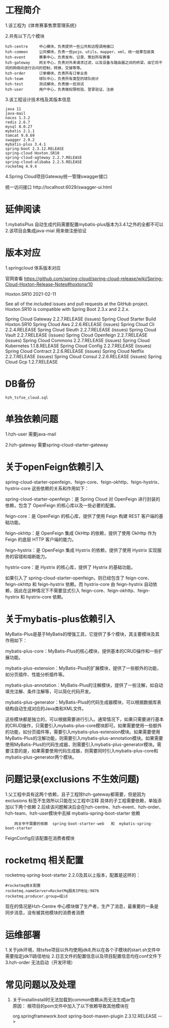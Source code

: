 # 工程简介
1.该工程为《体育赛事售票管理系统》

2.共有以下几个模块

    hzh-centre     中心模块，负责提供一些公共和远程调用接口
    hzh-common     公共模块，负责一些pojo、utils、mapper、xml、统一结果包装类
    hzh-event      赛事中心，负责发布、记录、策划所有赛事
    hzh-gateway    网关中心，负责对外来请求过滤，以及设备与路由器之间的桥梁，由它将不同的网络间进行访问的控制，转换，交接等等。
    hzh-order      订单模块，负责所有订单业务
    hzh-team       球队中心，负责所有类型的球队统计
    hzh-test       测试模块，负责做一些测试
    hzh-user       用户中心，负责做权限校验、登录验证、注册

3.该工程设计技术栈及其版本信息
    
    java 11
    java-mail 
    nacos 1.3.2
    redis 2.6.7
    mysql 8.0.27
    mybatis 2.1.1
    tomcat 9.0.69
    swagger 2.9.2
    mybatis-plus 3.4.1
    spring-boot 2.3.12.RELEASE
    spring-cloud Hoxton.SR10
    spring-cloud-agteway 2.2.7.RELEASE
    spring-cloud-alibaba 2.2.5.RELEASE
    rocketmq 4.9.4
    
4.Spring Cloud项目Gateway统一管理swagger接口

统一访问接口
    http://localhost:6029/swagger-ui.html

# 延伸阅读

1.mybatisPlus 自动生成代码需要配置mybatis-plus版本为3.4.1之外的全都不可以
2.该项目会集成java-mial 用来做注册验证

# 版本对应
1.springcloud 体系版本对应

官网查看
https://github.com/spring-cloud/spring-cloud-release/wiki/Spring-Cloud-Hoxton-Release-Notes#hoxtonsr10

Hoxton.SR10
2021-02-11

See all of the included issues and pull requests at the GitHub project. Hoxton.SR10 is compatible with Spring Boot 2.3.x and 2.2.x.

Spring Cloud Gateway 2.2.7.RELEASE (issues)
Spring Cloud Starter Build Hoxton.SR10
Spring Cloud Aws 2.2.6.RELEASE (issues)
Spring Cloud Cli 2.2.4.RELEASE
Spring Cloud Sleuth 2.2.7.RELEASE (issues)
Spring Cloud Vault 2.2.7.RELEASE (issues)
Spring Cloud Openfeign 2.2.7.RELEASE (issues)
Spring Cloud Commons 2.2.7.RELEASE (issues)
Spring Cloud Kubernetes 1.1.8.RELEASE
Spring Cloud Config 2.2.7.RELEASE (issues)
Spring Cloud Contract 2.2.6.RELEASE (issues)
Spring Cloud Netflix 2.2.7.RELEASE (issues)
Spring Cloud Consul 2.2.6.RELEASE (issues)
Spring Cloud Gcp 1.2.7.RELEASE

# DB备份

    hzh_tsfse_cloud.sql

# 单独依赖问题
1.hzh-user 需要java-mail

2.hzh-gateway 需要spring-cloud-starter-gateway

# 关于openFeign依赖引入

spring-cloud-starter-openfeign、feign-core、feign-okhttp、feign-hystrix、hystrix-core 这些依赖的关系和作用如下：

spring-cloud-starter-openfeign：是 Spring Cloud 对 OpenFeign 进行封装的依赖，包含了 OpenFeign 的核心库以及一些必要的配置。

feign-core：是 OpenFeign 的核心库，提供了使用 Feign 构建 REST 客户端的基础功能。

feign-okhttp：是 OpenFeign 集成 OkHttp 的依赖，提供了使用 OkHttp 作为 Feign 的底层 HTTP 客户端的能力。

feign-hystrix：是 OpenFeign 集成 Hystrix 的依赖，提供了使用 Hystrix 实现服务的容错和熔断能力。

hystrix-core：是 Hystrix 的核心库，提供了 Hystrix 的基础功能。

如果引入了 spring-cloud-starter-openfeign，则已经包含了 feign-core、feign-okhttp 和 feign-hystrix 依赖。而 hystrix-core 由 feign-hystrix 自动依赖，因此在这种情况下不需要显式引入 feign-core、feign-okhttp、feign-hystrix 和 hystrix-core 依赖。


# 关于mybatis-plus依赖引入

MyBatis-Plus是基于MyBatis的增强工具，它提供了多个模块，其主要模块及其作用如下：

mybatis-plus-core：MyBatis-Plus的核心模块，提供基本的CRUD操作和一些扩展功能。

mybatis-plus-extension：MyBatis-Plus的扩展模块，提供了一些额外的功能，如分页插件、性能分析插件等。

mybatis-plus-annotation：MyBatis-Plus的注解模块，提供了一些注解，如自动填充注解、条件注解等，可以简化代码开发。

mybatis-plus-generator：MyBatis-Plus的代码生成器模块，可以根据数据库表结构自动生成对应的Java类和XML文件。

这些模块都是独立的，可以根据需要进行引入。通常情况下，如果只需要进行基本的CRUD操作，只需要引入mybatis-plus-core模块即可。如果需要使用一些额外的功能，如分页插件等，需要引入mybatis-plus-extension模块。如果需要使用MyBatis-Plus的注解功能，则需要引入mybatis-plus-annotation模块。如果需要使用MyBatis-Plus的代码生成器，则需要引入mybatis-plus-generator模块。需要注意的是，如果需要使用代码生成器，则需要同时引入mybatis-plus-core和mybatis-plus-generator两个模块。
# 问题记录(exclusions 不生效问题)
1.父工程中具有这两个依赖，且子工程除hzh-gateway都需要，但是因为 exclusions 标签不生效所以只能在父工程中注释
    具体的子工程需要依赖，单独添加以下两个依赖
2.后续该问题解决后会在hzh-centre、hzh-event、hzh-order、hzh-team、hzh-user模块中去掉  mybatis-spring-boot-starter 依赖

        网关中不需要的依赖  spring-boot-starter-web   和  mybatis-spring-boot-starter

FeignConfig应该配置在消费者模块



# rocketmq 相关配置
rocketmq-spring-boot-starter 2.2.0及其以上版本，配置是这样的：

    #rocketmq相关配置
    rocketmq.nameServer=RocketMq服务IP地址:9876
    rocketmq.producer.group=组id


现在的情况是Hzh-Centre 中心模块做了生产者，生产了消息，最重要的一条是 同步消息，没有被其他模块的消费者消费


# 运维部署
1.关于jdk环境，除tsfse项目以外均使用jdk8,所以在各个子模块的start.sh文件中需要指定jdk11路径地址
2.日志文件的配置信息以及项目配置信息均在conf文件下
3.hzh-order 无法启动（开发环境）

# 常见问题以及处理
1. 关于installinstall时无法加载到common依赖从而无法生成jar包  
   原因： 根项目的pom文件中加入了以下依赖导致其他模块在


    <plugin>
        <groupId>org.springframework.boot</groupId>
        <artifactId>spring-boot-maven-plugin</artifactId>
        <version>2.3.12.RELEASE</version>
    </plugin>-->






